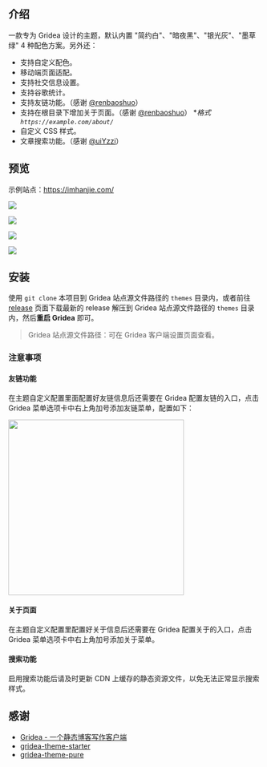 ## 介绍

一款专为 Gridea 设计的主题，默认内置 "简约白"、"暗夜黑"、"银光灰"、"墨草绿" 4 种配色方案。另外还：

- 支持自定义配色。
- 移动端页面适配。
- 支持社交信息设置。
- 支持谷歌统计。
- 支持友链功能。（感谢 [@renbaoshuo](https://github.com/renbaoshuo)）
- 支持在根目录下增加关于页面。（感谢 [@renbaoshuo](https://github.com/renbaoshuo)） **格式 `https://example.com/about/`*
- 自定义 CSS 样式。
- 文章搜索功能。（感谢 [@uiYzzi](https://github.com/uiYzzi)）

## 预览

示例站点：<https://imhanjie.com/>

![](https://tva1.sinaimg.cn/large/006tNbRwly1gaqcu0b03bj31vh0u0avx.jpg)

![](https://tva1.sinaimg.cn/large/006tNbRwly1gaqcutvj86j32vl0u04e4.jpg)

![](https://tva1.sinaimg.cn/large/006tNbRwly1gaqcvc3pjkj32vl0u0aq5.jpg)

![](https://tva1.sinaimg.cn/large/006tNbRwly1gaqcvhp5mdj32vl0u04cw.jpg)


## 安装

使用 `git clone` 本项目到 Gridea 站点源文件路径的 `themes` 目录内，或者前往 [release](https://github.com/imhanjie/gridea-theme-pure/releases) 页面下载最新的 release 解压到 Gridea 站点源文件路径的 `themes` 目录内，然后**重启  Gridea** 即可。

>  Gridea 站点源文件路径：可在 Gridea 客户端设置页面查看。

### 注意事项

#### 友链功能

在主题自定义配置里面配置好友链信息后还需要在 Gridea 配置友链的入口，点击 Gridea 菜单选项卡中右上角加号添加友链菜单，配置如下：

<img src="https://tva1.sinaimg.cn/large/007S8ZIlly1ggu1jtta50j30m60kgjs2.jpg" width="350px" />

#### 关于页面

在主题自定义配置里配置好关于信息后还需要在 Gridea 配置关于的入口，点击 Gridea 菜单选项卡中右上角加号添加关于菜单。

#### 搜索功能

启用搜索功能后请及时更新 CDN 上缓存的静态资源文件，以免无法正常显示搜索样式。

## 感谢

- [Gridea - 一个静态博客写作客户端](https://gridea.dev/)
- [gridea-theme-starter](https://github.com/getgridea/gridea-theme-starter)
- [gridea-theme-pure](https://github.com/imhanjie/gridea-theme-pure)
